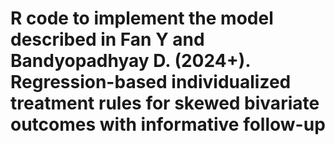 # R code to implement the model described in Fan Y and Bandyopadhyay D. (2024+). Regression-based individualized treatment rules for skewed bivariate outcomes with informative follow-up

